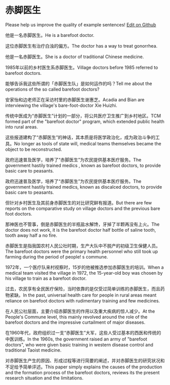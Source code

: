 # 赤脚医生

Please help us improve the quality of example sentences! [Edit on Github](https://github.com/jiyushe/jiyu-example-sentence-source/blob/main/chinese/chijiaoyisheng.md)

<p><span class="chinese">他是一名赤脚医生。</span><span class="english">He is a barefoot doctor.</span></p>

<p><span class="chinese">这位赤脚医生有治疗白浊的偏方。</span><span class="english">The doctor has a way to treat gonorrhea.</span></p>

<p><span class="chinese">他是一名赤脚医生。</span><span class="english">She is a doctor of traditional Chinese medicine.</span></p>

<p><span class="chinese">1985年以前的乡村医生系赤脚医生。</span><span class="english">Village doctors before 1985 referred to barefoot doctors.</span></p>

<p><span class="chinese">能够告诉我这些所谓的「赤脚医生队」是如何运作的吗？</span><span class="english">Tell me about the operations of the so called barefoot doctors?</span></p>

<p><span class="chinese">安家怡和边老师正在采访村里的赤脚医生谢惠芝。</span><span class="english">Acadia and Bian are interviewing the village's bare-foot-doctor Xie Huizhi.</span></p>

<p><span class="chinese">传统中医成为“赤脚医生”计划的一部分，将公共医疗卫生推广到乡村地区。</span><span class="english">TCM formed part of the "barefoot doctor" program, which extended public health into rural areas.</span></p>

<p><span class="chinese">这些报道建构了“赤脚医生”的神话，其本质是将医学政治化，成为政治斗争的工具。</span><span class="english">No longer as tools of state will, medical teams themselves became the object to be reconstructed.</span></p>

<p><span class="chinese">政府迅速普及医学，培养了“赤脚医生”为农民提供基本医疗服务。</span><span class="english">The government hastily trained medics , known as barefoot doctors, to provide basic care to peasants.</span></p>

<p><span class="chinese">政府迅速普及医学，培养了“赤脚医生”为农民提供基本医疗服务。</span><span class="english">The government hastily trained medics, known as discalced doctors, to provide basic care to peasants.</span></p>

<p><span class="chinese">但针对乡村医生及其前身赤脚医生的对比研究鲜有报道。</span><span class="english">But there are few reports on the comparative study on village doctors and the previous bare foot doctors.</span></p>

<p><span class="chinese">那神医也不管事，倒是赤脚医生的半瓶盐水解馋，牙掉了半颗再没有上火。</span><span class="english">The doctor does not work, it is the barefoot doctor half bottle of saline tooth, tooth away half a no fire.</span></p>

<p><span class="chinese">赤脚医生是指我国农村人民公社时期，生产大队中不脱产的初级卫生保健人员。</span><span class="english">The barefoot doctors were the primary health personnel who still took up farming during the period of people! s commune.</span></p>

<p><span class="chinese">1972年，一个医疗队来村视察时，15岁的他被推选参加赤脚医生的培训。</span><span class="english">When a medical team visited the village in 1972, the 15-year-old boy was chosen by his village to train as a barefoot doctor.</span></p>

<p><span class="chinese">过去，农民享有全民医疗保险，当时依靠的是仅受过简单训练的赤脚医生，而且药物紧缺。</span><span class="english">In the past, universal health care for people in rural areas meant reliance on barefoot doctors with rudimentary training and few medicines.</span></p>

<p><span class="chinese">在人民公社层面，主要介绍赤脚医生的作用以及重大疾病的惊人减少。</span><span class="english">At the People's Commune level, this mainly revolved around the role of the barefoot doctors and the impressive curtailment of major diseases.</span></p>

<p><span class="chinese">在1960年代，政府组织过一支“赤脚医生”大军，这些人受过基本的西医和传统的中医训练。</span><span class="english">In the 1960s, the government raised an army of "barefoot doctors", who were given basic training in western disease control and traditional Taoist medicine.</span></p>

<p><span class="chinese">对赤脚医生产生的原因、形成过程等进行简要的阐述，并对赤脚医生的研究状况和不足给予简单评述。</span><span class="english">This paper simply explains the causes of the production and the formation process of the barefoot doctors, reviews its the present research situation and the limitations.</span></p>

